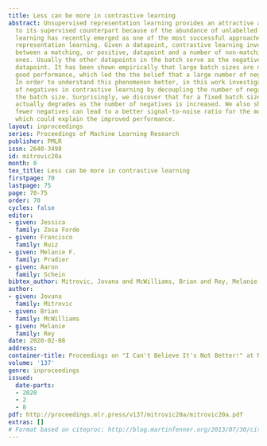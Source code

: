 ```yaml
---
title: Less can be more in contrastive learning
abstract: Unsupervised representation learning provides an attractive alternative
  to its supervised counterpart because of the abundance of unlabelled data. Contrastive
  learning has recently emerged as one of the most successful approaches to unsupervised
  representation learning. Given a datapoint, contrastive learning involves discriminating
  between a matching, or positive, datapoint and a number of non-matching, or negative,
  ones. Usually the other datapoints in the batch serve as the negatives for the given
  datapoint. It has been shown empirically that large batch sizes are needed to achieve
  good performance, which led the the belief that a large number of negatives is preferable.
  In order to understand this phenomenon better, in this work investigate the role
  of negatives in contrastive learning by decoupling the number of negatives from
  the batch size. Surprisingly, we discover that for a fixed batch size performance
  actually degrades as the number of negatives is increased. We also show that using
  fewer negatives can lead to a better signal-to-noise ratio for the model gradients,
  which could explain the improved performance.
layout: inproceedings
series: Proceedings of Machine Learning Research
publisher: PMLR
issn: 2640-3498
id: mitrovic20a
month: 0
tex_title: Less can be more in contrastive learning
firstpage: 70
lastpage: 75
page: 70-75
order: 70
cycles: false
editor:
- given: Jessica 
  family: Zosa Forde
- given: Francisco
  family: Ruiz
- given: Melanie F. 
  family: Pradier
- given: Aaron 
  family: Schein
bibtex_author: Mitrovic, Jovana and McWilliams, Brian and Rey, Melanie
author:
- given: Jovana
  family: Mitrovic
- given: Brian
  family: McWilliams
- given: Melanie
  family: Rey
date: 2020-02-08
address: 
container-title: Proceedings on "I Can't Believe It's Not Better!" at NeurIPS Workshops
volume: '137'
genre: inproceedings
issued:
  date-parts:
  - 2020
  - 2
  - 8
pdf: http://proceedings.mlr.press/v137/mitrovic20a/mitrovic20a.pdf
extras: []
# Format based on citeproc: http://blog.martinfenner.org/2013/07/30/citeproc-yaml-for-bibliographies/
---
```

